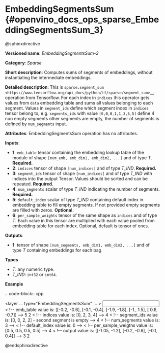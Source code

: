 # EmbeddingSegmentsSum {#openvino_docs_ops_sparse_EmbeddingSegmentsSum_3}

@sphinxdirective

**Versioned name**: *EmbeddingSegmentsSum-3*

**Category**: *Sparse*

**Short description**: Computes sums of segments of embeddings, without instantiating the intermediate embeddings.

**Detailed description**: This is `sparse.segment_sum <https://www.tensorflow.org/api_docs/python/tf/sparse/segment_sum>`__ operation from Tensorflow. For each index in ``indices`` this operator gets values from ``data`` embedding table and sums all values belonging to each segment. Values in ``segment_ids`` define which segment index in ``indices`` tensor belong to, e.g. ``segments_ids`` with value ``[0,0,0,1,1,3,5,5]`` define 4 non empty segments other segments are empty, the number of segments is defined by ``num_segments`` input.

**Attributes**: EmbeddingSegmentsSum operation has no attributes.

**Inputs**:

* **1**: ``emb_table`` tensor containing the embedding lookup table of the module of shape ``[num_emb, emb_dim1, emb_dim2, ...]`` and of type *T*. **Required.**
* **2**: ``indices`` tensor of shape ``[num_indices]`` and of type *T_IND*. **Required.**
* **3**: ``segment_ids`` tensor of shape ``[num_indices]`` and of type *T_IND* with indices into the output Tensor. Values should be sorted and can be repeated. **Required.**
* **4**: ``num_segments`` scalar of type *T_IND* indicating the number of segments. **Required.**
* **5**: ``default_index`` scalar of type *T_IND* containing default index in embedding table to fill empty segments. If not provided empty segments are filled with zeros. **Optional.**
* **6**: ``per_sample_weights`` tensor of the same shape as ``indices`` and of type *T*. Each value in this tensor are multiplied with each value pooled from embedding table for each index. Optional, default is tensor of ones.

**Outputs**:

* **1**: tensor of shape ``[num_segments, emb_dim1, emb_dim2, ...]`` and of type *T* containing embeddings for each bag.

**Types**

* *T*: any numeric type.
* *T_IND*: ``int32`` or ``int64``.

**Example**

.. code-block:: cpp
   
   <layer ... type="EmbeddingSegmentsSum" ... >
       <input>
           <port id="0">     < !-- emb_table value is: [[-0.2, -0.6], [-0.1, -0.4], [-1.9, -1.8], [-1.,  1.5], [ 0.8, -0.7]] -->
               <dim>5</dim>
               <dim>2</dim>
           </port>
           <port id="1">     < !-- indices value is: [0, 2, 3, 4] -->
               <dim>4</dim>
           </port>
           <port id="2"/>    < !-- segment_ids value is: [0, 0, 2, 2] - second segment is empty -->
               <dim>4</dim>
           </port>
           <port id="3"/>    < !-- num_segments value is: 3 -->
           <port id="4"/>    < !-- default_index value is: 0 -->
           <port id="5"/>    < !-- per_sample_weigths value is: [0.5, 0.5, 0.5, 0.5] -->
               <dim>4</dim>
           </port>
       </input>
       <output>
           <port id="6">     < !-- output value is: [[-1.05, -1.2], [-0.2, -0.6], [-0.1, 0.4]] -->
               <dim>3</dim>
               <dim>2</dim>
           </port>
       </output>
   </layer>

@endsphinxdirective

